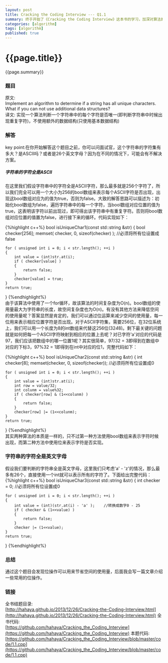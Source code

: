 ```yaml
---
layout: post
title: Cracking the Coding Interview --- Q1.1
summary: 终于开始了《Cracking the Coding Interview》这本书的学习，加深对算法的学习，好了，废话不多说开始吧~
categories: [algorithm]
tags: [algorithm]
published: true
---
```


# {{page.title}} #
{{page.summary}}

### 题目 ###
原文:  
Implement an algorithm to determine if a string has all unique characters. What if you can not use additional data structures?  
译文:
实现一个算法判断一个字符串中的每个字符是否唯一(即判断字符串中时候出现重复字符)，不使用额外的数据结构(只使用基本数据结构)

### 解答 ###
key point:在你开始解答这个题目之前，你可以问面试官，这个字符串的字符集有多大？是ASCII吗？或者是26个英文字母？因为在不同的情况下，可能会有不解决方案。
##### 字符串的字符全是ASCII #####
在这里我们假设字符串中的字符全是ASCII字符，那么最多就是256个字符了，所以我们完全可以用一个大小为256的bool数组来表示每个ASCII字符是否出现，出现这bool数组对应为的值为true，否则为false。大致的解答思路可以描述为：初始化bool数组为false，遍历字符串中的每一个字符，当bool数组对应位置的值为true，这表明该字符以前出现过，即可得出该字符串中有重复字符。否则将bool数组对应位置的值置为false，进行接下来的循环。代码实现如下：  

{%highlight c++%}
bool isUniqueChar1(const std::string &str)
{
    bool checker[256];
    memset( checker, 0, sizeof(checker) ); //必须将所有位设置成false

    for ( unsigned int i = 0; i < str.length(); ++i )
    {
        int value = (int)str.at(i);
        if ( checker[value] )
        {
            return false;
        }
        checker[value] = true;
    }
    return true;
}
{%endhighlight%}  
由于该算法中使用了一个for循环，故该算法的时间复杂度为O(n)。bool数组的使用量最大为字符串的长度，故空间复杂度也为O(n)。有没有其他方法来降低空间的使用量呢？答案显然是肯定的，我们可以通过位运算来减少空间的使用量，每一位用来表示相应位置字符是否出现。对于ASCII字符集，需要256位，在32位系统上，我们可以用一个长度为8的int数组来代替这256位(32*4*8)。剩下最关键的问题就是如何把每一个ASCII字符映射到相应的位置上去呢？对已字符'a'对应的代码是97，我们应该把数组中的哪一位置1呢？其实很简单，97/32 = 3即得到在数组中对应的下标3，97%32 = 1即得到在int中对应的位1，完整代码如下：  

{%highlight c++%}
bool isUniqueChar2(const std::string &str)
{
    int checker[8];
    memset(checker, 0, sizeof(checker)); //必须将所有位设置成0

    for ( unsigned int i = 0; i < str.length(); ++i )
    {
        int value = (int)str.at(i);
        int row = value/32;
        int colunm = value%32;
        if ( checker[row] & (1<<colunm) )
        {
            return false;
        }
        checker[row] |= (1<<colunm);
    }
    return true;
}
{%endhighlight%}  
其实两种算法的本质是一样的，只不过第一种方法使用bool数组来表示字符时候出现，而第二种方法中使用位来表示字符是否实现。

### 字符串的字符全是英文字母 ###
假设我们要判断的字符串全是英文字母，这里我们只考虑'a' - 'z'的情况，那么最多有26个，直接使用一个int就可以表示所有的字符了。下面给出完整代码：  
{%highlight c++%}
bool isUniqueChar3(const std::string &str)
{
    int checker = 0;    //必须将所有位设置成0

    for ( unsigned int i = 0; i < str.length(); ++i )
    {
        int value = (int)(str.at(i) - 'a' );	//转换成数字0 - 25
        if ( checker & (1<<value) )
        {
            return false;
        }
        checker |= (1<<value);
    }
    return true;
}
{%endhighlight%}  

### 总结 ###
通过这个题目会发现位操作可以用来节省空间的使用量，后面我会写一篇文章介绍一些常用的位操作。  

### 链接 ###
全书结题目录:  
[http://hahaya.github.io/2013/12/26/Cracking-the-Coding-Interview.html](http://hahaya.github.io/2013/12/26/Cracking-the-Coding-Interview.html)
全书代码:  
[https://github.com/hahaya/Cracking_the_Coding_Interview](https://github.com/hahaya/Cracking_the_Coding_Interview)
本题代码:  
[https://github.com/hahaya/Cracking_the_Coding_Interview/blob/master/code/1.1.cpp](https://github.com/hahaya/Cracking_the_Coding_Interview/blob/master/code/1.1.cpp)